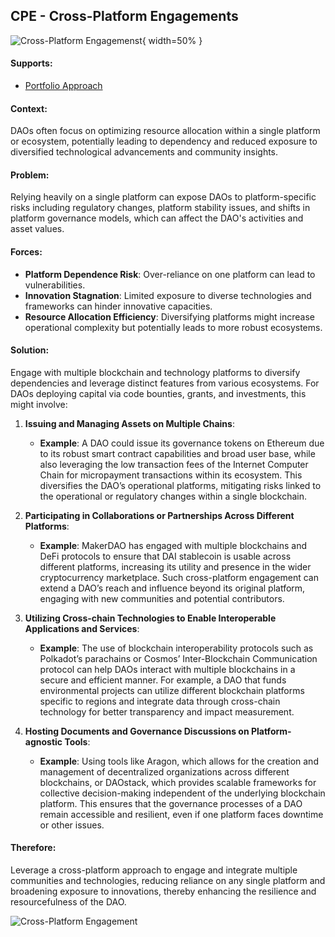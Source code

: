 ## CPE - Cross-Platform Engagements

![Cross-Platform Engagemenst](output/illustrations/cross_platform_engagements.png){ width=50% }

#### Supports:
* [Portfolio Approach](/patterns/portfolio_approach.html)

#### Context:
DAOs often focus on optimizing resource allocation within a single platform or ecosystem, potentially leading to dependency and reduced exposure to diversified technological advancements and community insights.

#### Problem:
Relying heavily on a single platform can expose DAOs to platform-specific risks including regulatory changes, platform stability issues, and shifts in platform governance models, which can affect the DAO's activities and asset values.

#### Forces:

- **Platform Dependence Risk**: Over-reliance on one platform can lead to vulnerabilities.
- **Innovation Stagnation**: Limited exposure to diverse technologies and frameworks can hinder innovative capacities.
- **Resource Allocation Efficiency**: Diversifying platforms might increase operational complexity but potentially leads to more robust ecosystems.

#### Solution:

Engage with multiple blockchain and technology platforms to diversify dependencies and leverage distinct features from various ecosystems. For DAOs deploying capital via code bounties, grants, and investments, this might involve:

1. **Issuing and Managing Assets on Multiple Chains**:
   - **Example**: A DAO could issue its governance tokens on Ethereum due to its robust smart contract capabilities and broad user base, while also leveraging the low transaction fees of the Internet Computer Chain for micropayment transactions within its ecosystem. This diversifies the DAO’s operational platforms, mitigating risks linked to the operational or regulatory changes within a single blockchain.

2. **Participating in Collaborations or Partnerships Across Different Platforms**:
   - **Example**: MakerDAO has engaged with multiple blockchains and DeFi protocols to ensure that DAI stablecoin is usable across different platforms, increasing its utility and presence in the wider cryptocurrency marketplace. Such cross-platform engagement can extend a DAO’s reach and influence beyond its original platform, engaging with new communities and potential contributors.

3. **Utilizing Cross-chain Technologies to Enable Interoperable Applications and Services**:
   - **Example**: The use of blockchain interoperability protocols such as Polkadot’s parachains or Cosmos’ Inter-Blockchain Communication protocol can help DAOs interact with multiple blockchains in a secure and efficient manner. For example, a DAO that funds environmental projects can utilize different blockchain platforms specific to regions and integrate data through cross-chain technology for better transparency and impact measurement.

4. **Hosting Documents and Governance Discussions on Platform-agnostic Tools**:
   - **Example**: Using tools like Aragon, which allows for the creation and management of decentralized organizations across different blockchains, or DAOstack, which provides scalable frameworks for collective decision-making independent of the underlying blockchain platform. This ensures that the governance processes of a DAO remain accessible and resilient, even if one platform faces downtime or other issues.

#### Therefore:
Leverage a cross-platform approach to engage and integrate multiple communities and technologies, reducing reliance on any single platform and broadening exposure to innovations, thereby enhancing the resilience and resourcefulness of the DAO.


![Cross-Platform Engagement](output/cross_platform_engagements_specific_graph.png)

